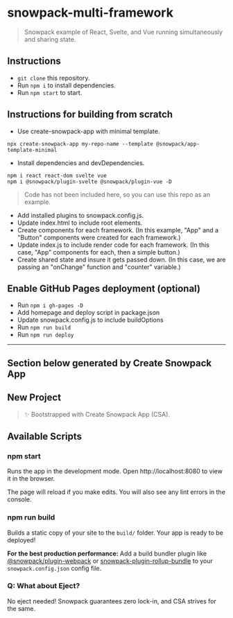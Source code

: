 # snowpack-multi-framework

> Snowpack example of React, Svelte, and Vue running simultaneously and sharing state.

## Instructions

- `git clone` this repository.
- Run `npm i` to install dependencies.
- Run `npm start` to start.

## Instructions for building from scratch

- Use create-snowpack-app with minimal template.

```
npx create-snowpack-app my-repo-name --template @snowpack/app-template-minimal
```

- Install dependencies and devDependencies.

```
npm i react react-dom svelte vue
npm i @snowpack/plugin-svelte @snowpack/plugin-vue -D
```

> Code has not been included here, so you can use this repo as an example.

- Add installed plugins to snowpack.config.js.
- Update index.html to include root elements.
- Create components for each framework. (In this example, "App" and a "Button" components were created for each framework.)
- Update index.js to include render code for each framework. (In this case, "App" components for each, then a simple button.)
- Create shared state and insure it gets passed down. (In this case, we are passing an "onChange" function and "counter" variable.)

## Enable GitHub Pages deployment (optional)

- Run `npm i gh-pages -D`
- Add homepage and deploy script in package.json
- Update snowpack.config.js to include buildOptions
- Run `npm run build`
- Run `npm run deploy`

---

## Section below generated by Create Snowpack App

## New Project

> ✨ Bootstrapped with Create Snowpack App (CSA).

## Available Scripts

### npm start

Runs the app in the development mode.
Open http://localhost:8080 to view it in the browser.

The page will reload if you make edits.
You will also see any lint errors in the console.

### npm run build

Builds a static copy of your site to the `build/` folder.
Your app is ready to be deployed!

**For the best production performance:** Add a build bundler plugin like [@snowpack/plugin-webpack](https://github.com/snowpackjs/snowpack/tree/main/plugins/plugin-webpack) or [snowpack-plugin-rollup-bundle](https://github.com/ParamagicDev/snowpack-plugin-rollup-bundle) to your `snowpack.config.json` config file.

### Q: What about Eject?

No eject needed! Snowpack guarantees zero lock-in, and CSA strives for the same.
